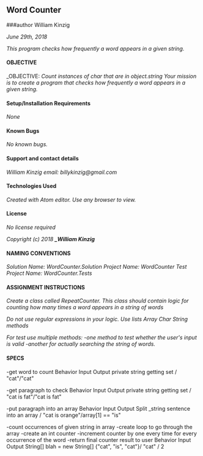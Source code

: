 ## Word Counter
###author William Kinzig

_June 29th, 2018_

_This program checks how frequently a word appears in a given string._

#### OBJECTIVE

_OBJECTIVE: _Count instances of char that are in object.string
Your mission is to create a program that checks how frequently a word appears in a given string._

#### Setup/Installation Requirements

_None_

#### Known Bugs

_No known bugs._

#### Support and contact details

_William Kinzig email: billykinzig@gmail.com_

#### Technologies Used

_Created with Atom editor.  Use any browser to view._

#### License

_*No license required*_

_Copyright (c) 2018 **_William Kinzig**_

#### NAMING CONVENTIONS

_Solution Name: WordCounter.Solution_
_Project Name: WordCounter_
_Test Project Name: WordCounter.Tests_

#### ASSIGNMENT INSTRUCTIONS

_Create a class called RepeatCounter. This class should contain logic for counting how many times a word appears in a string of words_

_Do not use regular expressions in your logic._
_Use lists Array Char String methods_

_For test use multiple methods:_
_-one method to test whether the user's input is valid_
_-another for actually searching the string of words._

#### SPECS

-get word to count
Behavior		                 Input  Output
private string getting set  /    "cat"/"cat"


-get paragraph to check
Behavior		                 Input        Output
private string getting set  /    "cat is fat"/"cat is fat"


-put paragraph into an array
Behavior		                           Input          Output
Split _string sentence into an array  / "cat is orange"/array[1] == "is"


-count occurrences of given string in array
    -create loop to go through the array
    -create an int counter
    -increment counter by one every time for every occurrence of the word
    -return final counter result to user
Behavior		                                   Input  Output
String[] blah = new String[] {"cat", "is", "cat"}/ "cat" /  2

